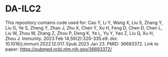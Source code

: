 # DA-ILC2

This repository contains code used for:  Cao Y, Li Y, Wang X, Liu S, Zhang Y, Liu G, Ye S, Zheng Y, Zhao J, Zhu X, Chen Y, Xu H, Feng D, Chen D, Chen L, Liu W, Zhou W, Zhang Z, Zhou P, Deng K, Ye L, Yu Y, Yao Z, Liu Q, Xu H, Zhou J. Immunity. 2023 Feb 14;56(2):320-335.e9. doi: 10.1016/j.immuni.2022.12.017. Epub 2023 Jan 23. PMID: 36693372.
Link to paper: https://pubmed.ncbi.nlm.nih.gov/36693372/


